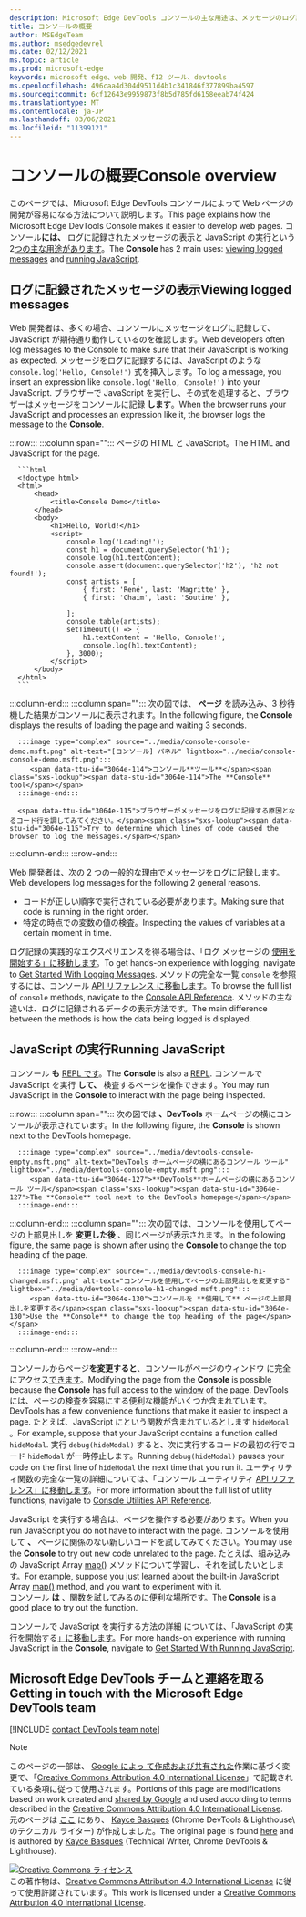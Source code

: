 ```yaml
---
description: Microsoft Edge DevTools コンソールの主な用途は、メッセージのログ記録と JavaScript の実行です。
title: コンソールの概要
author: MSEdgeTeam
ms.author: msedgedevrel
ms.date: 02/12/2021
ms.topic: article
ms.prod: microsoft-edge
keywords: microsoft edge、web 開発、f12 ツール、devtools
ms.openlocfilehash: 496caa4d304d9511d4b1c341846f377899ba4597
ms.sourcegitcommit: 6cf12643e9959873f8b5d785fd6158eeab74f424
ms.translationtype: MT
ms.contentlocale: ja-JP
ms.lasthandoff: 03/06/2021
ms.locfileid: "11399121"
---
```

<!-- Copyright Kayce Basques 

   Licensed under the Apache License, Version 2.0 (the "License");
   you may not use this file except in compliance with the License.
   You may obtain a copy of the License at

       https://www.apache.org/licenses/LICENSE-2.0

   Unless required by applicable law or agreed to in writing, software
   distributed under the License is distributed on an "AS IS" BASIS,
   WITHOUT WARRANTIES OR CONDITIONS OF ANY KIND, either express or implied.
   See the License for the specific language governing permissions and
   limitations under the License.  -->

# <a name="console-overview"></a><span data-ttu-id="3064e-104">コンソールの概要</span><span class="sxs-lookup"><span data-stu-id="3064e-104">Console overview</span></span>  

  

<span data-ttu-id="3064e-105">このページでは、Microsoft Edge DevTools コンソールによって Web ページの開発が容易になる方法について説明します。</span><span class="sxs-lookup"><span data-stu-id="3064e-105">This page explains how the Microsoft Edge DevTools Console makes it easier to develop web pages.</span></span>  <span data-ttu-id="3064e-106">コンソール**には、** ログに記録されたメッセージ[](#viewing-logged-messages)の表示と JavaScript の実行という 2[つの主な用途があります](#running-javascript)。</span><span class="sxs-lookup"><span data-stu-id="3064e-106">The **Console** has 2 main uses: [viewing logged messages](#viewing-logged-messages) and [running JavaScript](#running-javascript).</span></span>  

## <a name="viewing-logged-messages"></a><span data-ttu-id="3064e-107">ログに記録されたメッセージの表示</span><span class="sxs-lookup"><span data-stu-id="3064e-107">Viewing logged messages</span></span>  

<span data-ttu-id="3064e-108">Web 開発者は、多くの場合、コンソールにメッセージをログに記録して、JavaScript が期待通り動作しているのを確認します。</span><span class="sxs-lookup"><span data-stu-id="3064e-108">Web developers often log messages to the Console to make sure that their JavaScript is working as expected.</span></span>  <span data-ttu-id="3064e-109">メッセージをログに記録するには、JavaScript のような `console.log('Hello, Console!')` 式を挿入します。</span><span class="sxs-lookup"><span data-stu-id="3064e-109">To log a message, you insert an expression like `console.log('Hello, Console!')` into your JavaScript.</span></span>  <span data-ttu-id="3064e-110">ブラウザーで JavaScript を実行し、その式を処理すると、ブラウザーはメッセージをコンソールに記録 **します**。</span><span class="sxs-lookup"><span data-stu-id="3064e-110">When the browser runs your JavaScript and processes an expression like it, the browser logs the message to the **Console**.</span></span>  

:::row:::
   :::column span="":::
      <span data-ttu-id="3064e-111">ページの HTML と JavaScript。</span><span class="sxs-lookup"><span data-stu-id="3064e-111">The HTML and JavaScript for the page.</span></span>  
      
      ```html
      <!doctype html>
      <html>
          <head>
              <title>Console Demo</title>
          </head>
          <body>
              <h1>Hello, World!</h1>
              <script>
                  console.log('Loading!');
                  const h1 = document.querySelector('h1');
                  console.log(h1.textContent);
                  console.assert(document.querySelector('h2'), 'h2 not found!');
                  const artists = [
                      { first: 'René', last: 'Magritte' },
                      { first: 'Chaim', last: 'Soutine' },
                        
                  ];
                  console.table(artists);
                  setTimeout(() => {
                      h1.textContent = 'Hello, Console!';
                      console.log(h1.textContent);
                  }, 3000);
              </script>
          </body>
      </html>
      ```  
   :::column-end:::
   :::column span="":::
      <span data-ttu-id="3064e-112">次の図では、 **ページ** を読み込み、3 秒待機した結果がコンソールに表示されます。</span><span class="sxs-lookup"><span data-stu-id="3064e-112">In the following figure, the **Console** displays the results of loading the page and waiting 3 seconds.</span></span>  
      
      :::image type="complex" source="../media/console-console-demo.msft.png" alt-text="[コンソール] パネル" lightbox="../media/console-console-demo.msft.png":::
         <span data-ttu-id="3064e-114">コンソール**ツール**</span><span class="sxs-lookup"><span data-stu-id="3064e-114">The **Console** tool</span></span>  
      :::image-end:::  
      
      <span data-ttu-id="3064e-115">ブラウザーがメッセージをログに記録する原因となるコード行を調してみてください。</span><span class="sxs-lookup"><span data-stu-id="3064e-115">Try to determine which lines of code caused the browser to log the messages.</span></span>  
   :::column-end:::
:::row-end:::  

<span data-ttu-id="3064e-116">Web 開発者は、次の 2 つの一般的な理由でメッセージをログに記録します。</span><span class="sxs-lookup"><span data-stu-id="3064e-116">Web developers log messages for the following 2 general reasons.</span></span>  

*   <span data-ttu-id="3064e-117">コードが正しい順序で実行されている必要があります。</span><span class="sxs-lookup"><span data-stu-id="3064e-117">Making sure that code is running in the right order.</span></span>  
*   <span data-ttu-id="3064e-118">特定の時点での変数の値の検査。</span><span class="sxs-lookup"><span data-stu-id="3064e-118">Inspecting the values of variables at a certain moment in time.</span></span>  

<span data-ttu-id="3064e-119">ログ記録の実践的なエクスペリエンスを得る場合は、「ログ メッセージの [使用を開始する」に移動します][DevtoolsConsoleLoggingMessages]。</span><span class="sxs-lookup"><span data-stu-id="3064e-119">To get hands-on experience with logging, navigate to [Get Started With Logging Messages][DevtoolsConsoleLoggingMessages].</span></span>  <span data-ttu-id="3064e-120">メソッドの完全な一覧 `console` を参照するには、コンソール [API リファレンス に移動します][DevToolsConsoleAPI]。</span><span class="sxs-lookup"><span data-stu-id="3064e-120">To browse the full list of `console` methods, navigate to the [Console API Reference][DevToolsConsoleAPI].</span></span>  <span data-ttu-id="3064e-121">メソッドの主な違いは、ログに記録されるデータの表示方法です。</span><span class="sxs-lookup"><span data-stu-id="3064e-121">The main difference between the methods is how the data being logged is displayed.</span></span>  

## <a name="running-javascript"></a><span data-ttu-id="3064e-122">JavaScript の実行</span><span class="sxs-lookup"><span data-stu-id="3064e-122">Running JavaScript</span></span>  

<span data-ttu-id="3064e-123">コンソール **も** [REPL です][WikiREPLoop]。</span><span class="sxs-lookup"><span data-stu-id="3064e-123">The **Console** is also a [REPL][WikiREPLoop].</span></span>  <span data-ttu-id="3064e-124">コンソールで JavaScript を実行 **して、** 検査するページを操作できます。</span><span class="sxs-lookup"><span data-stu-id="3064e-124">You may run JavaScript in the **Console** to interact with the page being inspected.</span></span>   

:::row:::
   :::column span="":::
      <span data-ttu-id="3064e-125">次の図では **、DevTools** ホームページの横にコンソールが表示されています。</span><span class="sxs-lookup"><span data-stu-id="3064e-125">In the following figure, the **Console** is shown next to the DevTools homepage.</span></span>  
      
      :::image type="complex" source="../media/devtools-console-empty.msft.png" alt-text="DevTools ホームページの横にあるコンソール ツール" lightbox="../media/devtools-console-empty.msft.png":::
         <span data-ttu-id="3064e-127">**DevTools**ホームページの横にあるコンソール ツール</span><span class="sxs-lookup"><span data-stu-id="3064e-127">The **Console** tool next to the DevTools homepage</span></span>  
      :::image-end:::  
   :::column-end:::
   :::column span="":::
      <span data-ttu-id="3064e-128">次の図では、コンソールを使用してページの上部見出しを **変更した後** 、同じページが表示されます。</span><span class="sxs-lookup"><span data-stu-id="3064e-128">In the following figure, the same page is shown after using the **Console** to change the top heading of the page.</span></span>
      
      :::image type="complex" source="../media/devtools-console-h1-changed.msft.png" alt-text="コンソールを使用してページの上部見出しを変更する" lightbox="../media/devtools-console-h1-changed.msft.png":::
         <span data-ttu-id="3064e-130">コンソールを **使用して** ページの上部見出しを変更する</span><span class="sxs-lookup"><span data-stu-id="3064e-130">Use the **Console** to change the top heading of the page</span></span>  
      :::image-end:::  
   :::column-end:::
:::row-end:::

<span data-ttu-id="3064e-131">コンソールからページ**を変更すると**、コンソールがページのウィンドウ に完全にアクセス[できます][MDNWindow]。</span><span class="sxs-lookup"><span data-stu-id="3064e-131">Modifying the page from the **Console** is possible because the **Console** has full access to the [window][MDNWindow] of the page.</span></span>  <span data-ttu-id="3064e-132">DevTools には、ページの検査を容易にする便利な機能がいくつか含まれています。</span><span class="sxs-lookup"><span data-stu-id="3064e-132">DevTools has a few convenience functions that make it easier to inspect a page.</span></span>  <span data-ttu-id="3064e-133">たとえば、JavaScript にという関数が含まれているとします `hideModal` 。</span><span class="sxs-lookup"><span data-stu-id="3064e-133">For example, suppose that your JavaScript contains a function called `hideModal`.</span></span>  <span data-ttu-id="3064e-134">実行 `debug(hideModal)` すると、次に実行するコードの最初の行でコード `hideModal` が一時停止します。</span><span class="sxs-lookup"><span data-stu-id="3064e-134">Running `debug(hideModal)` pauses your code on the first line of `hideModal` the next time that you run it.</span></span>  <span data-ttu-id="3064e-135">ユーティリティ関数の完全な一覧の詳細については、「コンソール ユーティリティ [API リファレンス」に移動します][DevtoolsConsoleUtilitiesDebug]。</span><span class="sxs-lookup"><span data-stu-id="3064e-135">For more information about the full list of utility functions, navigate to [Console Utilities API Reference][DevtoolsConsoleUtilitiesDebug].</span></span>  

<span data-ttu-id="3064e-136">JavaScript を実行する場合は、ページを操作する必要があります。</span><span class="sxs-lookup"><span data-stu-id="3064e-136">When you run JavaScript you do not have to interact with the page.</span></span>  <span data-ttu-id="3064e-137">コンソールを使用して **、** ページに関係のない新しいコードを試してみてください。</span><span class="sxs-lookup"><span data-stu-id="3064e-137">You may use the **Console** to try out new code unrelated to the page.</span></span>  <span data-ttu-id="3064e-138">たとえば、組み込みの JavaScript Array [map()][MDNMap] メソッドについて学習し、それを試したいとします。</span><span class="sxs-lookup"><span data-stu-id="3064e-138">For example, suppose you just learned about the built-in JavaScript Array [map()][MDNMap] method, and you want to experiment with it.</span></span>  
<span data-ttu-id="3064e-139">コンソール **は** 、関数を試してみるのに便利な場所です。</span><span class="sxs-lookup"><span data-stu-id="3064e-139">The **Console** is a good place to try out the function.</span></span>  

<span data-ttu-id="3064e-140">コンソールで JavaScript を実行する方法の詳細 については、「JavaScript の実行を開始する[」に移動します][DevtoolsConsoleRunningJavascript]。</span><span class="sxs-lookup"><span data-stu-id="3064e-140">For more hands-on experience with running JavaScript in the **Console**, navigate to [Get Started With Running JavaScript][DevtoolsConsoleRunningJavascript].</span></span>  

## <a name="getting-in-touch-with-the-microsoft-edge-devtools-team"></a><span data-ttu-id="3064e-141">Microsoft Edge DevTools チームと連絡を取る</span><span class="sxs-lookup"><span data-stu-id="3064e-141">Getting in touch with the Microsoft Edge DevTools team</span></span>  

[!INCLUDE [contact DevTools team note](../includes/contact-devtools-team-note.md)]  

<!-- links -->  

[DevToolsConsoleAPI]: ./api.md "コンソール API リファレンス |Microsoft Docs"  
[DevtoolsConsoleLoggingMessages]: ./log.md "コンソール ウィンドウでメッセージをログに記録する方法を|Microsoft Docs"  
[DevtoolsConsoleRunningJavascript]: ./javascript.md "コンソール ウィンドウでの JavaScript の実行の開始|Microsoft Docs"  
[DevtoolsConsoleUtilitiesDebug]: ./utilities.md#debug "debug - コンソール ユーティリティ API リファレンス |Microsoft Docs"  

[MDNMap]: https://developer.mozilla.org/docs/Web/JavaScript/Reference/Global_Objects/Array/map "Array.prototype.map() |MDN"  
[MDNWindow]: https://developer.mozilla.org/docs/Web/API/Window "ウィンドウ |MDN"  

[WikiREPLoop]: https://en.wikipedia.org/wiki/Read%E2%80%93eval%E2%80%93print_loop "Read-eval-print ループ - Wikipedia"  

> [!NOTE]
> <span data-ttu-id="3064e-149">このページの一部は、 [Google によっ て作成および共有された][GoogleSitePolicies]作業に基づく変更で、「[Creative Commons Attribution 4.0 International License][CCA4IL]」で記載されている条項に従って使用されます。</span><span class="sxs-lookup"><span data-stu-id="3064e-149">Portions of this page are modifications based on work created and [shared by Google][GoogleSitePolicies] and used according to terms described in the [Creative Commons Attribution 4.0 International License][CCA4IL].</span></span>  
> <span data-ttu-id="3064e-150">元のページは [ここ](https://developers.google.com/web/tools/chrome-devtools/console/index) にあり、 [Kayce Basques][KayceBasques] \(Chrome DevTools \& Lighthouse\ のテクニカル ライター) が作成しました。</span><span class="sxs-lookup"><span data-stu-id="3064e-150">The original page is found [here](https://developers.google.com/web/tools/chrome-devtools/console/index) and is authored by [Kayce Basques][KayceBasques] \(Technical Writer, Chrome DevTools \& Lighthouse\).</span></span>  

[![Creative Commons ライセンス][CCby4Image]][CCA4IL]  
<span data-ttu-id="3064e-152">この著作物は、[Creative Commons Attribution 4.0 International License][CCA4IL] に従って使用許諾されています。</span><span class="sxs-lookup"><span data-stu-id="3064e-152">This work is licensed under a [Creative Commons Attribution 4.0 International License][CCA4IL].</span></span>  

[CCA4IL]: https://creativecommons.org/licenses/by/4.0  
[CCby4Image]: https://i.creativecommons.org/l/by/4.0/88x31.png  
[GoogleSitePolicies]: https://developers.google.com/terms/site-policies  
[KayceBasques]: https://developers.google.com/web/resources/contributors/kaycebasques  
